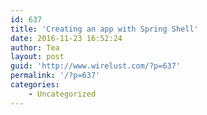 ```yaml
---
id: 637
title: 'Creating an app with Spring Shell'
date: 2016-11-23 16:52:24
author: Tea
layout: post
guid: 'http://www.wirelust.com/?p=637'
permalink: '/?p=637'
categories:
    - Uncategorized
---
```


